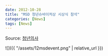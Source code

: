 ```yaml
---
date: 2012-10-28
title: "MSD 청년슈바이처상 시상식 참석"
categories: [News]
tags: [News]
---
```


Source: [청년의사](http://www.docdocdoc.co.kr/news/articleView.html?idxno=122693)

![]({{ "/assets/12msdevent.png" | relative_url }})

